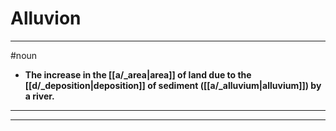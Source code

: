 # Alluvion
---
#noun
- **The increase in the [[a/_area|area]] of land due to the [[d/_deposition|deposition]] of sediment ([[a/_alluvium|alluvium]]) by a river.**
---
---
